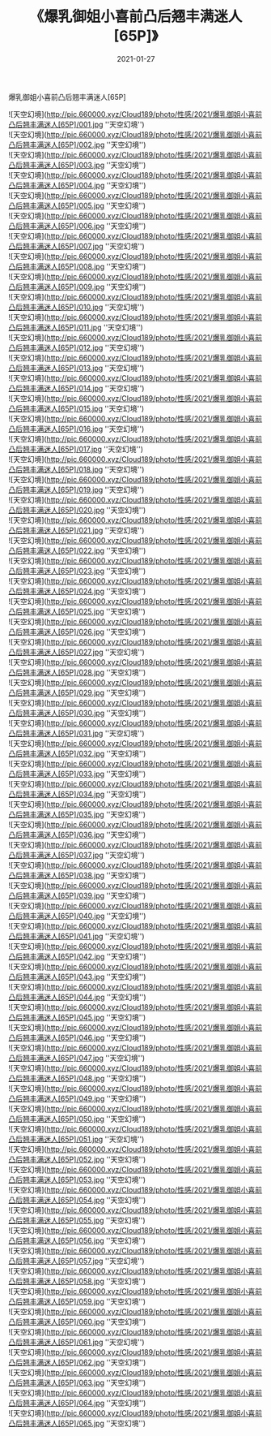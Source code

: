 ﻿---
layout: post
title:  《爆乳御姐小喜前凸后翘丰满迷人[65P]》
date:   2021-01-27
img: http://pic.660000.xyz/Cloud189/photo/性感/2021/爆乳御姐小喜前凸后翘丰满迷人[65P]/000.jpg
categories: [美女, 性感, 泳衣]
---

爆乳御姐小喜前凸后翘丰满迷人[65P]



![天空幻境](http://pic.660000.xyz/Cloud189/photo/性感/2021/爆乳御姐小喜前凸后翘丰满迷人[65P]/001.jpg ''天空幻境'') <br>
![天空幻境](http://pic.660000.xyz/Cloud189/photo/性感/2021/爆乳御姐小喜前凸后翘丰满迷人[65P]/002.jpg ''天空幻境'') <br>
![天空幻境](http://pic.660000.xyz/Cloud189/photo/性感/2021/爆乳御姐小喜前凸后翘丰满迷人[65P]/003.jpg ''天空幻境'') <br>
![天空幻境](http://pic.660000.xyz/Cloud189/photo/性感/2021/爆乳御姐小喜前凸后翘丰满迷人[65P]/004.jpg ''天空幻境'') <br>
![天空幻境](http://pic.660000.xyz/Cloud189/photo/性感/2021/爆乳御姐小喜前凸后翘丰满迷人[65P]/005.jpg ''天空幻境'') <br>
![天空幻境](http://pic.660000.xyz/Cloud189/photo/性感/2021/爆乳御姐小喜前凸后翘丰满迷人[65P]/006.jpg ''天空幻境'') <br>
![天空幻境](http://pic.660000.xyz/Cloud189/photo/性感/2021/爆乳御姐小喜前凸后翘丰满迷人[65P]/007.jpg ''天空幻境'') <br>
![天空幻境](http://pic.660000.xyz/Cloud189/photo/性感/2021/爆乳御姐小喜前凸后翘丰满迷人[65P]/008.jpg ''天空幻境'') <br>
![天空幻境](http://pic.660000.xyz/Cloud189/photo/性感/2021/爆乳御姐小喜前凸后翘丰满迷人[65P]/009.jpg ''天空幻境'') <br>
![天空幻境](http://pic.660000.xyz/Cloud189/photo/性感/2021/爆乳御姐小喜前凸后翘丰满迷人[65P]/010.jpg ''天空幻境'') <br>
![天空幻境](http://pic.660000.xyz/Cloud189/photo/性感/2021/爆乳御姐小喜前凸后翘丰满迷人[65P]/011.jpg ''天空幻境'') <br>
![天空幻境](http://pic.660000.xyz/Cloud189/photo/性感/2021/爆乳御姐小喜前凸后翘丰满迷人[65P]/012.jpg ''天空幻境'') <br>
![天空幻境](http://pic.660000.xyz/Cloud189/photo/性感/2021/爆乳御姐小喜前凸后翘丰满迷人[65P]/013.jpg ''天空幻境'') <br>
![天空幻境](http://pic.660000.xyz/Cloud189/photo/性感/2021/爆乳御姐小喜前凸后翘丰满迷人[65P]/014.jpg ''天空幻境'') <br>
![天空幻境](http://pic.660000.xyz/Cloud189/photo/性感/2021/爆乳御姐小喜前凸后翘丰满迷人[65P]/015.jpg ''天空幻境'') <br>
![天空幻境](http://pic.660000.xyz/Cloud189/photo/性感/2021/爆乳御姐小喜前凸后翘丰满迷人[65P]/016.jpg ''天空幻境'') <br>
![天空幻境](http://pic.660000.xyz/Cloud189/photo/性感/2021/爆乳御姐小喜前凸后翘丰满迷人[65P]/017.jpg ''天空幻境'') <br>
![天空幻境](http://pic.660000.xyz/Cloud189/photo/性感/2021/爆乳御姐小喜前凸后翘丰满迷人[65P]/018.jpg ''天空幻境'') <br>
![天空幻境](http://pic.660000.xyz/Cloud189/photo/性感/2021/爆乳御姐小喜前凸后翘丰满迷人[65P]/019.jpg ''天空幻境'') <br>
![天空幻境](http://pic.660000.xyz/Cloud189/photo/性感/2021/爆乳御姐小喜前凸后翘丰满迷人[65P]/020.jpg ''天空幻境'') <br>
![天空幻境](http://pic.660000.xyz/Cloud189/photo/性感/2021/爆乳御姐小喜前凸后翘丰满迷人[65P]/021.jpg ''天空幻境'') <br>
![天空幻境](http://pic.660000.xyz/Cloud189/photo/性感/2021/爆乳御姐小喜前凸后翘丰满迷人[65P]/022.jpg ''天空幻境'') <br>
![天空幻境](http://pic.660000.xyz/Cloud189/photo/性感/2021/爆乳御姐小喜前凸后翘丰满迷人[65P]/023.jpg ''天空幻境'') <br>
![天空幻境](http://pic.660000.xyz/Cloud189/photo/性感/2021/爆乳御姐小喜前凸后翘丰满迷人[65P]/024.jpg ''天空幻境'') <br>
![天空幻境](http://pic.660000.xyz/Cloud189/photo/性感/2021/爆乳御姐小喜前凸后翘丰满迷人[65P]/025.jpg ''天空幻境'') <br>
![天空幻境](http://pic.660000.xyz/Cloud189/photo/性感/2021/爆乳御姐小喜前凸后翘丰满迷人[65P]/026.jpg ''天空幻境'') <br>
![天空幻境](http://pic.660000.xyz/Cloud189/photo/性感/2021/爆乳御姐小喜前凸后翘丰满迷人[65P]/027.jpg ''天空幻境'') <br>
![天空幻境](http://pic.660000.xyz/Cloud189/photo/性感/2021/爆乳御姐小喜前凸后翘丰满迷人[65P]/028.jpg ''天空幻境'') <br>
![天空幻境](http://pic.660000.xyz/Cloud189/photo/性感/2021/爆乳御姐小喜前凸后翘丰满迷人[65P]/029.jpg ''天空幻境'') <br>
![天空幻境](http://pic.660000.xyz/Cloud189/photo/性感/2021/爆乳御姐小喜前凸后翘丰满迷人[65P]/030.jpg ''天空幻境'') <br>
![天空幻境](http://pic.660000.xyz/Cloud189/photo/性感/2021/爆乳御姐小喜前凸后翘丰满迷人[65P]/031.jpg ''天空幻境'') <br>
![天空幻境](http://pic.660000.xyz/Cloud189/photo/性感/2021/爆乳御姐小喜前凸后翘丰满迷人[65P]/032.jpg ''天空幻境'') <br>
![天空幻境](http://pic.660000.xyz/Cloud189/photo/性感/2021/爆乳御姐小喜前凸后翘丰满迷人[65P]/033.jpg ''天空幻境'') <br>
![天空幻境](http://pic.660000.xyz/Cloud189/photo/性感/2021/爆乳御姐小喜前凸后翘丰满迷人[65P]/034.jpg ''天空幻境'') <br>
![天空幻境](http://pic.660000.xyz/Cloud189/photo/性感/2021/爆乳御姐小喜前凸后翘丰满迷人[65P]/035.jpg ''天空幻境'') <br>
![天空幻境](http://pic.660000.xyz/Cloud189/photo/性感/2021/爆乳御姐小喜前凸后翘丰满迷人[65P]/036.jpg ''天空幻境'') <br>
![天空幻境](http://pic.660000.xyz/Cloud189/photo/性感/2021/爆乳御姐小喜前凸后翘丰满迷人[65P]/037.jpg ''天空幻境'') <br>
![天空幻境](http://pic.660000.xyz/Cloud189/photo/性感/2021/爆乳御姐小喜前凸后翘丰满迷人[65P]/038.jpg ''天空幻境'') <br>
![天空幻境](http://pic.660000.xyz/Cloud189/photo/性感/2021/爆乳御姐小喜前凸后翘丰满迷人[65P]/039.jpg ''天空幻境'') <br>
![天空幻境](http://pic.660000.xyz/Cloud189/photo/性感/2021/爆乳御姐小喜前凸后翘丰满迷人[65P]/040.jpg ''天空幻境'') <br>
![天空幻境](http://pic.660000.xyz/Cloud189/photo/性感/2021/爆乳御姐小喜前凸后翘丰满迷人[65P]/041.jpg ''天空幻境'') <br>
![天空幻境](http://pic.660000.xyz/Cloud189/photo/性感/2021/爆乳御姐小喜前凸后翘丰满迷人[65P]/042.jpg ''天空幻境'') <br>
![天空幻境](http://pic.660000.xyz/Cloud189/photo/性感/2021/爆乳御姐小喜前凸后翘丰满迷人[65P]/043.jpg ''天空幻境'') <br>
![天空幻境](http://pic.660000.xyz/Cloud189/photo/性感/2021/爆乳御姐小喜前凸后翘丰满迷人[65P]/044.jpg ''天空幻境'') <br>
![天空幻境](http://pic.660000.xyz/Cloud189/photo/性感/2021/爆乳御姐小喜前凸后翘丰满迷人[65P]/045.jpg ''天空幻境'') <br>
![天空幻境](http://pic.660000.xyz/Cloud189/photo/性感/2021/爆乳御姐小喜前凸后翘丰满迷人[65P]/046.jpg ''天空幻境'') <br>
![天空幻境](http://pic.660000.xyz/Cloud189/photo/性感/2021/爆乳御姐小喜前凸后翘丰满迷人[65P]/047.jpg ''天空幻境'') <br>
![天空幻境](http://pic.660000.xyz/Cloud189/photo/性感/2021/爆乳御姐小喜前凸后翘丰满迷人[65P]/048.jpg ''天空幻境'') <br>
![天空幻境](http://pic.660000.xyz/Cloud189/photo/性感/2021/爆乳御姐小喜前凸后翘丰满迷人[65P]/049.jpg ''天空幻境'') <br>
![天空幻境](http://pic.660000.xyz/Cloud189/photo/性感/2021/爆乳御姐小喜前凸后翘丰满迷人[65P]/050.jpg ''天空幻境'') <br>
![天空幻境](http://pic.660000.xyz/Cloud189/photo/性感/2021/爆乳御姐小喜前凸后翘丰满迷人[65P]/051.jpg ''天空幻境'') <br>
![天空幻境](http://pic.660000.xyz/Cloud189/photo/性感/2021/爆乳御姐小喜前凸后翘丰满迷人[65P]/052.jpg ''天空幻境'') <br>
![天空幻境](http://pic.660000.xyz/Cloud189/photo/性感/2021/爆乳御姐小喜前凸后翘丰满迷人[65P]/053.jpg ''天空幻境'') <br>
![天空幻境](http://pic.660000.xyz/Cloud189/photo/性感/2021/爆乳御姐小喜前凸后翘丰满迷人[65P]/054.jpg ''天空幻境'') <br>
![天空幻境](http://pic.660000.xyz/Cloud189/photo/性感/2021/爆乳御姐小喜前凸后翘丰满迷人[65P]/055.jpg ''天空幻境'') <br>
![天空幻境](http://pic.660000.xyz/Cloud189/photo/性感/2021/爆乳御姐小喜前凸后翘丰满迷人[65P]/056.jpg ''天空幻境'') <br>
![天空幻境](http://pic.660000.xyz/Cloud189/photo/性感/2021/爆乳御姐小喜前凸后翘丰满迷人[65P]/057.jpg ''天空幻境'') <br>
![天空幻境](http://pic.660000.xyz/Cloud189/photo/性感/2021/爆乳御姐小喜前凸后翘丰满迷人[65P]/058.jpg ''天空幻境'') <br>
![天空幻境](http://pic.660000.xyz/Cloud189/photo/性感/2021/爆乳御姐小喜前凸后翘丰满迷人[65P]/059.jpg ''天空幻境'') <br>
![天空幻境](http://pic.660000.xyz/Cloud189/photo/性感/2021/爆乳御姐小喜前凸后翘丰满迷人[65P]/060.jpg ''天空幻境'') <br>
![天空幻境](http://pic.660000.xyz/Cloud189/photo/性感/2021/爆乳御姐小喜前凸后翘丰满迷人[65P]/061.jpg ''天空幻境'') <br>
![天空幻境](http://pic.660000.xyz/Cloud189/photo/性感/2021/爆乳御姐小喜前凸后翘丰满迷人[65P]/062.jpg ''天空幻境'') <br>
![天空幻境](http://pic.660000.xyz/Cloud189/photo/性感/2021/爆乳御姐小喜前凸后翘丰满迷人[65P]/063.jpg ''天空幻境'') <br>
![天空幻境](http://pic.660000.xyz/Cloud189/photo/性感/2021/爆乳御姐小喜前凸后翘丰满迷人[65P]/064.jpg ''天空幻境'') <br>
![天空幻境](http://pic.660000.xyz/Cloud189/photo/性感/2021/爆乳御姐小喜前凸后翘丰满迷人[65P]/065.jpg ''天空幻境'') <br>